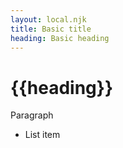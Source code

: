 ```yaml
---
layout: local.njk
title: Basic title
heading: Basic heading
---
```


# {{heading}}

Paragraph

* List item
